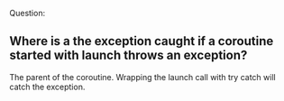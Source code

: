 Question:
## Where is a the exception caught if a coroutine started with launch throws an exception?
<div class="hint">
  The parent of the coroutine. Wrapping the launch call with try catch will catch the exception.
</div>

